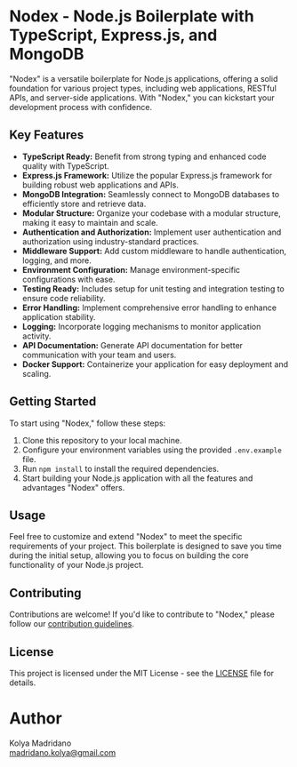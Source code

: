 # Nodex - Node.js Boilerplate with TypeScript, Express.js, and MongoDB

"Nodex" is a versatile boilerplate for Node.js applications, offering a solid foundation for various project types, including web applications, RESTful APIs, and server-side applications. With "Nodex," you can kickstart your development process with confidence.

## Key Features

- **TypeScript Ready:** Benefit from strong typing and enhanced code quality with TypeScript.
- **Express.js Framework:** Utilize the popular Express.js framework for building robust web applications and APIs.
- **MongoDB Integration:** Seamlessly connect to MongoDB databases to efficiently store and retrieve data.
- **Modular Structure:** Organize your codebase with a modular structure, making it easy to maintain and scale.
- **Authentication and Authorization:** Implement user authentication and authorization using industry-standard practices.
- **Middleware Support:** Add custom middleware to handle authentication, logging, and more.
- **Environment Configuration:** Manage environment-specific configurations with ease.
- **Testing Ready:** Includes setup for unit testing and integration testing to ensure code reliability.
- **Error Handling:** Implement comprehensive error handling to enhance application stability.
- **Logging:** Incorporate logging mechanisms to monitor application activity.
- **API Documentation:** Generate API documentation for better communication with your team and users.
- **Docker Support:** Containerize your application for easy deployment and scaling.

## Getting Started

To start using "Nodex," follow these steps:

1. Clone this repository to your local machine.
2. Configure your environment variables using the provided `.env.example` file.
3. Run `npm install` to install the required dependencies.
4. Start building your Node.js application with all the features and advantages "Nodex" offers.

## Usage

Feel free to customize and extend "Nodex" to meet the specific requirements of your project. This boilerplate is designed to save you time during the initial setup, allowing you to focus on building the core functionality of your Node.js project.

## Contributing

Contributions are welcome! If you'd like to contribute to "Nodex," please follow our [contribution guidelines](CONTRIBUTING.md).

## License

This project is licensed under the MIT License - see the [LICENSE](LICENSE) file for details.

# Author
Kolya Madridano <br/>
madridano.kolya@gmail.com
